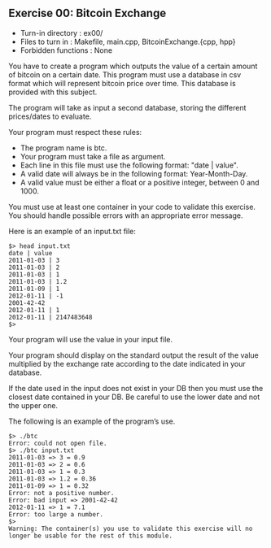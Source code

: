Exercise 00: Bitcoin Exchange
-
- Turn-in directory : ex00/
- Files to turn in : Makefile, main.cpp, BitcoinExchange.{cpp, hpp}
- Forbidden functions : None

You have to create a program which outputs the value of a certain amount of bitcoin on a certain date. This program must use a database in csv format which will represent bitcoin price over time. This database is provided with this subject.

The program will take as input a second database, storing the different prices/dates to evaluate.

Your program must respect these rules:
- The program name is btc.
- Your program must take a file as argument.
- Each line in this file must use the following format: "date | value".
- A valid date will always be in the following format: Year-Month-Day.
- A valid value must be either a float or a positive integer, between 0 and 1000.

You must use at least one container in your code to validate this
exercise. You should handle possible errors with an appropriate
error message.

Here is an example of an input.txt file:
```
$> head input.txt
date | value
2011-01-03 | 3
2011-01-03 | 2
2011-01-03 | 1
2011-01-03 | 1.2
2011-01-09 | 1
2012-01-11 | -1
2001-42-42
2012-01-11 | 1
2012-01-11 | 2147483648
$>
```
Your program will use the value in your input file.

Your program should display on the standard output the result of the value multiplied by the exchange rate according to the date indicated in your database.

If the date used in the input does not exist in your DB then you
must use the closest date contained in your DB. Be careful to use the
lower date and not the upper one.

The following is an example of the program’s use.
```
$> ./btc
Error: could not open file.
$> ./btc input.txt
2011-01-03 => 3 = 0.9
2011-01-03 => 2 = 0.6
2011-01-03 => 1 = 0.3
2011-01-03 => 1.2 = 0.36
2011-01-09 => 1 = 0.32
Error: not a positive number.
Error: bad input => 2001-42-42
2012-01-11 => 1 = 7.1
Error: too large a number.
$>
Warning: The container(s) you use to validate this exercise will no
longer be usable for the rest of this module.
